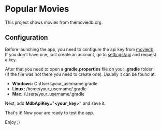 # Popular Movies

This project shows movies from themoviedb.org.

## Configuration

Before launching the app, you need to configure the api key from [moviedb]("https://www.themoviedb.org/"). If you don't have one, just create an account, go to [settings/api]("https://www.themoviedb.org/settings/api") and request a key.

After that you need to open a **gradle.properties** file on your **.gradle** folder (If the file was not there you need to create one). Usually it can be found at:

- **Windows:** C:\Users\your_username\.gradle
- **Linux:** /home/your_username/.gradle
- **Mac:** /Users/your_username/.gradle

Next, add **MdbApiKey="<your_key>"** and save it.

That's it! Now your are ready to test the app.

Enjoy ;)
